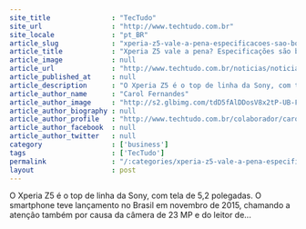 ```yaml
---
site_title               : "TecTudo"
site_url                 : "http://www.techtudo.com.br"
site_locale              : "pt_BR"
article_slug             : "xperia-z5-vale-a-pena-especificacoes-sao-boas-mas-preco-assusta"
article_title            : "Xperia Z5 vale a pena? Especificações são boas, mas preço assusta"
article_image            : null
article_url              : "http://www.techtudo.com.br/noticias/noticia/2015/12/xperia-z5-vale-pena-especificacoes-sao-boas-mas-preco-assusta.html"
article_published_at     : null
article_description      : "O Xperia Z5 é o top de linha da Sony, com tela de 5,2 polegadas. O smartphone teve lançamento no Brasil em novembro de 2015, chamando a atenção também por causa da câmera de 23 MP e do leitor de..."
article_author_name      : "Carol Fernandes"
article_author_image     : "http://s2.glbimg.com/tdD5fAlDDosV8x2tP-UB-F2-uyE=/30x30/s2.glbimg.com/utFdS1W8sWGS4FcF8E4oo3g1usI=/0x12:493x507/140x140/s.glbimg.com/po/tt2/f/original/2015/12/10/carol.jpg"
article_author_biography : null
article_author_profile   : "http://www.techtudo.com.br/colaborador/carol-fernandes.html"
article_author_facebook  : null
article_author_twitter   : null
category                 : ['business']
tags                     : ['TecTudo']
permalink                : "/:categories/xperia-z5-vale-a-pena-especificacoes-sao-boas-mas-preco-assusta/"
layout                   : post
---
```


O Xperia Z5 é o top de linha da Sony, com tela de 5,2 polegadas. O smartphone teve lançamento no Brasil em novembro de 2015, chamando a atenção também por causa da câmera de 23 MP e do leitor de...
